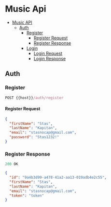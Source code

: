 # Music Api

- [Music API](#music-api)
  - [Auth](#auth) 
    - [Register](#register)
      - [Register Request](#register-request) 
      - [Register Response](#register-response)
    - [Login](#login)
      - [Login Request](#login-request)
      - [Login Response](#login-response)

## Auth

### Register

```js
POST {{host}}/auth/register
```

#### Register Request

```json
{
  "firstName": "Stas",
  "lastName": "Kapitan",
  "email": "stasnocap@gmail.com",
  "password": "Stas1232!"
}
```

### Register Response

```js
200 OK
```

```json
{
  "id": "9a4b3d99-a478-41a2-aa13-019adb4e2c55",
  "firstName": "Stas",
  "lastName": "Kapitan",
  "email": "stasnocap@gmail.com",
  "token": "token"
}
```